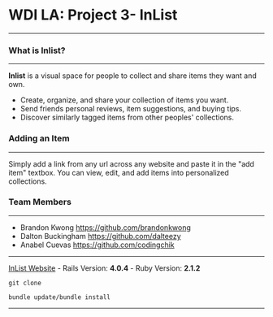 # WDI LA: Project 3- InList

***

### What is Inlist?
***

**Inlist** is a visual space for people to collect and share items they want and own.

* Create, organize, and share your collection of items you want.
* Send friends personal reviews, item suggestions, and buying tips.
* Discover similarly tagged items from other peoples' collections. 



### Adding an Item
***

Simply add a link from any url across any website and paste it in the "add item" textbox. You can view, edit, and add items into personalized collections. 

### Team Members
***

* Brandon Kwong   <https://github.com/brandonkwong> 
* Dalton Buckingham <https://github.com/dalteezy> 
* Anabel Cuevas  <https://github.com/codingchik>

***

[InList Website](http://www.inlist.herokuapp.com) - Rails Version: **4.0.4** - Ruby Version: **2.1.2**
  
  `git clone`
  
  `bundle update/bundle install`
  
***